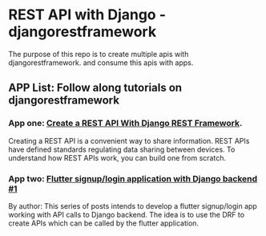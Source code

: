 # REST API with Django - djangorestframework

<p>
The purpose of this repo is to create multiple apis with djangorestframework.
and consume this apis with apps.
</p>

## APP List: Follow along tutorials on djangorestframework

### App one: [Create a REST API With Django REST Framework](https://www.makeuseof.com/django-rest-api-create/).
<p>Creating a REST API is a convenient way to share information. REST APIs have defined standards regulating data sharing between devices. To understand how REST APIs work, you can build one from scratch.</p>

### App two: [Flutter signup/login application with Django backend #1](https://dev.to/amartyadev/flutter-app-authentication-with-django-backend-1-21cp)
<p>By author: This series of posts intends to develop a flutter signup/login app working with API calls to Django backend. The idea is to use the DRF to create APIs which can be called by the flutter application. </p>